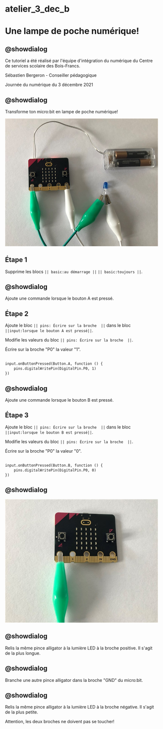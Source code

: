 # atelier_3_dec_b

# Une lampe de poche numérique!

## @showdialog 

Ce tutoriel a été réalisé par l'équipe d'intégration du numérique du Centre de services scolaire des Bois-Francs. 

Sébastien Bergeron - Conseiller pédagogique 

Journée du numérique du 3 décembre 2021

## @showdialog 

Transforme ton micro:bit en lampe de poche numérique! 
 
![CSSBF](https://github.com/sbergeroncp/mon-makecode/blob/master/atelier_a_5.jpg) 

## Étape 1 

Supprime les blocs ``|| basic:au démarrage ||`` ``|| basic:toujours ||``. 


## @showdialog 

Ajoute une commande lorsque le bouton A est pressé. 

## Étape 2 

 Ajoute le bloc ``|| pins: Écrire sur la broche  ||`` dans le bloc ``||input:lorsque le bouton A est pressé||``. 
 
Modifie les valeurs du bloc ``|| pins: Écrire sur la broche  ||``.

Écrire sur la broche "P0" la valeur "1".
 

```blocks 

input.onButtonPressed(Button.A, function () {
    pins.digitalWritePin(DigitalPin.P0, 1)
})

``` 

## @showdialog 

Ajoute une commande lorsque le bouton B est pressé.   

## Étape 3 
 
Ajoute le bloc ``|| pins: Écrire sur la broche  ||`` dans le bloc ``||input:lorsque le bouton B est pressé||``. 
 
Modifie les valeurs du bloc ``|| pins: Écrire sur la broche  ||``.

Écrire sur la broche "P0" la valeur "0".
 
```blocks 

input.onButtonPressed(Button.B, function () {
    pins.digitalWritePin(DigitalPin.P0, 0)
})

``` 

## @showdialog 

![CSSBF](https://github.com/sbergeroncp/mon-makecode/blob/master/atelier_a_1.jpg) 

## @showdialog 

Relis la même pince alligator à la lumière LED à la broche positive. Il s'agit de la plus longue.

## @showdialog 

Branche une autre pince alligator dans la broche "GND" du micro:bit. 

## @showdialog 

Relis la même pince alligator à la lumière LED à la broche négative. Il s'agit de la plus petite.

Attention, les deux broches ne doivent pas se toucher!